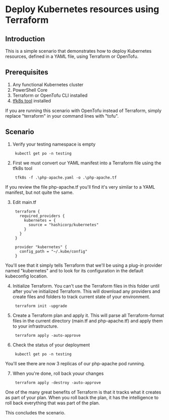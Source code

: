 # Deploy Kubernetes resources using Terraform

## Introduction
This is a simple scenario that demonstrates how to deploy Kubernetes resources, defined in a YAML file, using Terraform or OpenTofu.

## Prerequisites
1. Any functional Kubernetes cluster
2. PowerShell Core
3. Terraform or OpenTofu CLI installed
4. [tfk8s tool](https://github.com/jrhouston/tfk8s?tab=readme-ov-file#install) installed 

If you are running this scenario with OpenTofu instead of Terraform, simply replace "terraform" in your command lines with "tofu".

## Scenario
1. Verify your testing namespace is empty

        kubectl get po -n testing

2. First we must convert our YAML manifest into a Terraform file using the tfk8s tool

        tfk8s -f .\php-apache.yaml -o .\php-apache.tf

If you review the file php-apache.tf you'll find it's very similar to a YAML manifest, but not quite the same.

3. Edit main.tf

        terraform {
          required_providers {
            kubernetes = {
              source = "hashicorp/kubernetes"
            }
          }
        }

        provider "kubernetes" {
          config_path = "~/.kube/config"
        }

You'll see that it simply tells Terraform that we'll be using a plug-in provider named "kubernetes" and to look for its configuration in the default kubeconfig location.

4. Initialize Terraform.  You can't use the Terraform files in this folder until after you've initialized Terraform.  This will download any providers and create files and folders to track current state of your environment.

        terraform init -upgrade

5. Create a Terraform plan and apply it.  This will parse all Terraform-format files in the current directory (main.tf and php-apache.tf) and apply them to your infrastructure.

        terraform apply -auto-approve

6. Check the status of your deployment

        kubectl get po -n testing

You'll see there are now 3 replicas of our php-apache pod running.

7. When you're done, roll back youur changes

        terraform apply -destroy -auto-approve

One of the many great benefits of Terraform is that it tracks what it creates as part of your plan.  When you roll back the plan, it has the intelligence to roll back everything that was part of the plan.

This concludes the scenario.
